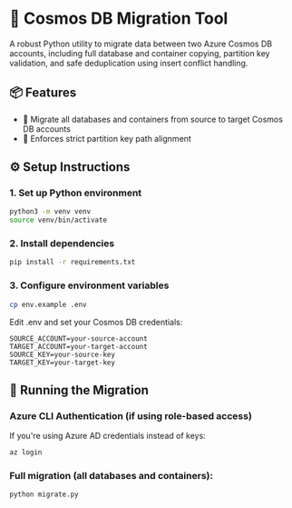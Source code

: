 # 🚀 Cosmos DB Migration Tool

A robust Python utility to migrate data between two Azure Cosmos DB accounts, including full database and container copying, partition key validation, and safe deduplication using insert conflict handling.

## 📦 Features

- 🔁 Migrate all databases and containers from source to target Cosmos DB accounts
- 🔐 Enforces strict partition key path alignment

## ⚙️ Setup Instructions

### 1. Set up Python environment

```bash
python3 -m venv venv
source venv/bin/activate
```

### 2. Install dependencies

```bash
pip install -r requirements.txt
```

### 3. Configure environment variables

```bash
cp env.example .env
```

Edit .env and set your Cosmos DB credentials:

```dotenv
SOURCE_ACCOUNT=your-source-account
TARGET_ACCOUNT=your-target-account
SOURCE_KEY=your-source-key
TARGET_KEY=your-target-key
```

## 🚀 Running the Migration

### Azure CLI Authentication (if using role-based access)

If you're using Azure AD credentials instead of keys:

```bash
az login
```

### Full migration (all databases and containers):

```bash
python migrate.py
```
